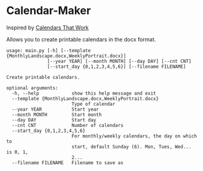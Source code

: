 # Calendar-Maker

Inspired by <a href="https://calendarsthatwork.com" target="_blank">Calendars That Work</a>

Allows you to create printable calendars in the docx format.

```
usage: main.py [-h] [--template {MonthlyLandscape.docx,WeeklyPortrait.docx}]
               [--year YEAR] [--month MONTH] [--day DAY] [--cnt CNT]
               [--start_day {0,1,2,3,4,5,6}] [--filename FILENAME]

Create printable calendars.

optional arguments:
  -h, --help            show this help message and exit
  --template {MonthlyLandscape.docx,WeeklyPortrait.docx}
                        Type of calendar
  --year YEAR           Start year
  --month MONTH         Start month
  --day DAY             Start day
  --cnt CNT             Number of calendars
  --start_day {0,1,2,3,4,5,6}
                        For monthly/weekly calendars, the day on which to
                        start, default Sunday (6). Mon, Tues, Wed... is 0, 1,
                        2...
  --filename FILENAME   Filename to save as
  ```
